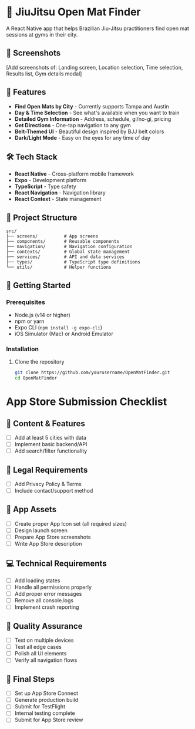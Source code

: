 # 🥋 JiuJitsu Open Mat Finder

A React Native app that helps Brazilian Jiu-Jitsu practitioners find open mat sessions at gyms in their city.

## 📱 Screenshots
[Add screenshots of: Landing screen, Location selection, Time selection, Results list, Gym details modal]

## 🌟 Features
- **Find Open Mats by City** - Currently supports Tampa and Austin
- **Day & Time Selection** - See what's available when you want to train
- **Detailed Gym Information** - Address, schedule, gi/no-gi, pricing
- **Get Directions** - One-tap navigation to any gym
- **Belt-Themed UI** - Beautiful design inspired by BJJ belt colors
- **Dark/Light Mode** - Easy on the eyes for any time of day

## 🛠️ Tech Stack

- **React Native** - Cross-platform mobile framework
- **Expo** - Development platform
- **TypeScript** - Type safety
- **React Navigation** - Navigation library
- **React Context** - State management

## 📂 Project Structure
```
src/
├── screens/          # App screens
├── components/       # Reusable components
├── navigation/       # Navigation configuration
├── contexts/         # Global state management
├── services/         # API and data services
├── types/            # TypeScript type definitions
└── utils/            # Helper functions
```

## 🚀 Getting Started

### Prerequisites
- Node.js (v14 or higher)
- npm or yarn
- Expo CLI (`npm install -g expo-cli`)
- iOS Simulator (Mac) or Android Emulator

### Installation
1. Clone the repository
   ```bash
   git clone https://github.com/yourusername/OpenMatFinder.git
   cd OpenMatFinder
   ``` 

# App Store Submission Checklist

## 📍 Content & Features
- [ ] Add at least 5 cities with data
- [ ] Implement basic backend/API
- [ ] Add search/filter functionality

## 📜 Legal Requirements  
- [ ] Add Privacy Policy & Terms
- [ ] Include contact/support method

## 🎨 App Assets
- [ ] Create proper App Icon set (all required sizes)
- [ ] Design launch screen
- [ ] Prepare App Store screenshots
- [ ] Write App Store description

## 💻 Technical Requirements
- [ ] Add loading states
- [ ] Handle all permissions properly
- [ ] Add proper error messages
- [ ] Remove all console.logs
- [ ] Implement crash reporting

## 📱 Quality Assurance
- [ ] Test on multiple devices
- [ ] Test all edge cases
- [ ] Polish all UI elements
- [ ] Verify all navigation flows

## 🚀 Final Steps
- [ ] Set up App Store Connect
- [ ] Generate production build
- [ ] Submit for TestFlight
- [ ] Internal testing complete
- [ ] Submit for App Store review 